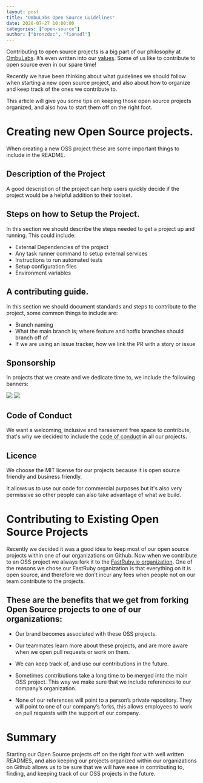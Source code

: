 ```yaml
---
layout: post
title: "OmbuLabs Open Source Guidelines"
date: 2020-07-27 10:00:00
categories: ["open-source"]
author: ["bronzdoc", "fionadl"]
---
```


Contributing to open source projects is a big part of our philosophy at [OmbuLabs](https://www.ombulabs.com/). It’s even written into our [values](https://www.ombulabs.com/blog/values/our-values.html). Some of us like to contribute to open source even in our spare time!

Recently we have been thinking about what guidelines we should follow when starting a new open source project, and also about how to organize and keep track of the ones we contribute to.

This article will give you some tips on keeping those open source projects organized, and also how to start them off on the right foot.

<!--more-->

# Creating new Open Source projects.

When creating a new OSS project these are some important things to include in the README.

## Description of the Project

A good description of the project can help users quickly decide if the project would be a helpful addition to their toolset.

## Steps on how to Setup the Project.

In this section we should describe the steps needed to get a project up and running. This could include:

- External Dependencies of the project
- Any task runner command to setup external services
- Instructions to run automated tests
- Setup configuration files
- Environment variables

## A contributing guide.

In this section we should document standards and steps to contribute to the project, some common things to include are:

- Branch naming
- What the main branch is; where feature and hotfix branches should branch off of
- If we are using an issue tracker, how we link the PR with a story or issue

## Sponsorship

In projects that we create and we dedicate time to, we include the following banners:

<img src="/blog/assets/images/fastruby_banner.png">
<img src="/blog/assets/images/fastruby_banner2.png">

## Code of Conduct

We want a welcoming, inclusive and harassment free space to contribute, that's why we decided to include the [code of conduct](https://www.contributor-covenant.org/) in all our projects.

## Licence

We choose the MIT license for our projects because it is open source friendly and business friendly.

It allows us to use our code for commercial purposes but it's also very permissive so other people can also take advantage of what we build.

# Contributing to Existing Open Source Projects

Recently we decided it was a good idea to keep most of our open source projects within one of our organizations on Github. Now when we contribute to an OSS project we always fork it to the [FastRuby.io organization](https://github.com/fastruby). One of the reasons we chose our FastRuby organization is that everything on it is open source, and therefore we don’t incur any fees when people not on our team contribute to the projects.

## These are the benefits that we get from forking Open Source projects to one of our organizations:

- Our brand becomes associated with these OSS projects.

- Our teammates learn more about these projects, and are more aware when we open pull requests or work on them.

- We can keep track of, and use our contributions in the future.

- Sometimes contributions take a long time to be merged into the main OSS project. This way we make sure that we include references to our company’s organization.

- None of our references will point to a person’s private repository. They will point to one of our company’s forks, this allows employees to work on pull requests with the support of our company.

# Summary

Starting our Open Source projects off on the right foot with well written READMES, and also keeping our projects organized within our organizations on Github allows us to be sure that we will have ease in contributing to, finding, and keeping track of our OSS projects in the future.
